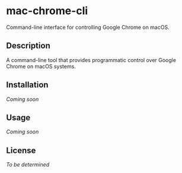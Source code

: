 # mac-chrome-cli

Command-line interface for controlling Google Chrome on macOS.

## Description

A command-line tool that provides programmatic control over Google Chrome on macOS systems.

## Installation

*Coming soon*

## Usage

*Coming soon*

## License

*To be determined*